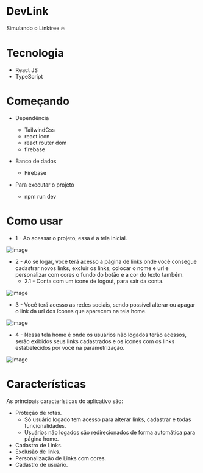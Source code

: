 # DevLink

Simulando o Linktree 🔥

# Tecnologia

- React JS
- TypeScript

# Começando
- Dependência
  - TailwindCss
  - react icon
  - react router dom
  - firebase

- Banco de dados
  - Firebase

- Para executar o projeto
  - npm run dev

# Como usar
- 1 - Ao acessar o projeto, essa é a tela inicial.

![image](https://github.com/GabrielMarini12/DevLink/assets/101841688/38159b2a-b191-4d47-b1de-f5dfd2434225)

- 2 - Ao se logar, você terá acesso a página de links onde você consegue cadastrar novos links, excluir os links, colocar o nome e url e personalizar com cores o fundo do botão e a cor do texto também.
  - 2.1 - Conta com um ícone de logout, para sair da conta.

![image](https://github.com/GabrielMarini12/DevLink/assets/101841688/ebf6387f-d3a7-41e0-97c8-fdd774d03484)

- 3 - Você terá acesso as redes sociais, sendo possível alterar ou apagar o link da url dos ícones que aparecem na tela home.

![image](https://github.com/GabrielMarini12/DevLink/assets/101841688/121839f6-7158-4797-b422-54e492f55955)

- 4 - Nessa tela home é onde os usuários não logados terão acessos, serão exibidos seus links cadastrados e os icones com os links estabelecidos por você na parametrização.

![image](https://github.com/GabrielMarini12/DevLink/assets/101841688/83a9d283-2ca8-4621-8c36-c7c25395209f)

# Características

As principais características do aplicativo são:
- Proteção de rotas.
  - Só usuário logado tem acesso para alterar links, cadastrar e todas funcionalidades.
  - Usuários não logados são redirecionados de forma automática para página home.
- Cadastro de Links.
- Exclusão de links.
- Personalização de Links com cores.
- Cadastro de usuário.
